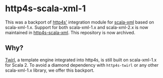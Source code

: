 # http4s-scala-xml-1

This was a backport of [http4s'][http4s] integration module for
[scala-xml] based on scala-xml-1.x.  Support for both 
scala-xml-1.x and scala-xml-2.x is now maintained in [http4s-scala-xml].
This repository is now archived.

## Why?

[Twirl][twirl], a template engine integrated into http4s, is still
built on scala-xml-1.x for Scala 2.  To avoid a diamond dependency
with `http4s-twirl` or any other scala-xml-1.x library, we offer this
backport.

[http4s]: https://http4s.org/
[http4s-scala-xml]: https://github.com/http4s/http4s-scala-xml
[scala-xml]: https://github.com/scala/scala-xml
[twirl]: https://github.com/playframework/twirl

